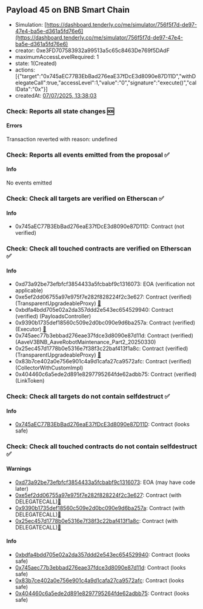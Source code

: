 ## Payload 45 on BNB Smart Chain

- Simulation: [https://dashboard.tenderly.co/me/simulator/756f5f7d-de97-47e4-ba5e-d361a5fd76e6](https://dashboard.tenderly.co/me/simulator/756f5f7d-de97-47e4-ba5e-d361a5fd76e6)
- creator: 0xe3FD707583932a99513a5c65c8463De769f5DAdF
- maximumAccessLevelRequired: 1
- state: 1(Created)
- actions: [{"target":"0x745aEC77B3EbBad276eaE37fDcE3d8090e87D11D","withDelegateCall":true,"accessLevel":1,"value":"0","signature":"execute()","callData":"0x"}]
- createdAt: [07/07/2025, 13:38:03](https://bscscan.com/tx/0x229c5c0ed82e2aff5a9f6a75b820c807d3fa14bcb4a93fa98f549ca4cef10540)

### Check: Reports all state changes :sos:

#### Errors

Transaction reverted with reason: undefined

### Check: Reports all events emitted from the proposal :white_check_mark:

#### Info

No events emitted

### Check: Check all targets are verified on Etherscan :white_check_mark:

#### Info

- 0x745aEC77B3EbBad276eaE37fDcE3d8090e87D11D: Contract (not verified) 

### Check: Check all touched contracts are verified on Etherscan :white_check_mark:

#### Info

- 0xd73a92be73efbfcf3854433a5fcbabf9c1316073: EOA (verification not applicable)
- 0xe5ef2dd06755a97e975f7e282f828224f2c3e627: Contract (verified) (TransparentUpgradeableProxy) [:ghost:](https://github.com/bgd-labs/aave-address-book "GovernanceV3BNB.PAYLOADS_CONTROLLER")
- 0xbdfa4bdd705e02a2da357ddd2e543ec654529940: Contract (verified) (PayloadsController) 
- 0x9390b1735def18560c509e2d0bc090e9d6ba257a: Contract (verified) (Executor) [:ghost:](https://github.com/bgd-labs/aave-address-book "AaveV3BNB.ACL_ADMIN, GovernanceV3BNB.EXECUTOR_LVL_1")
- 0x745aec77b3ebbad276eae37fdce3d8090e87d11d: Contract (verified) (AaveV3BNB_AaveRobotMaintenance_Part2_20250330) 
- 0x25ec457d1778b0e5316e7f38f3c22baf413f1a8c: Contract (verified) (TransparentUpgradeableProxy) [:ghost:](https://github.com/bgd-labs/aave-address-book "AaveV3BNB.COLLECTOR")
- 0x83b7ce402a0e756e901c4a9d1cafa27ca9572afc: Contract (verified) (CollectorWithCustomImpl) 
- 0x404460c6a5ede2d891e8297795264fde62adbb75: Contract (verified) (LinkToken) 

### Check: Check all targets do not contain selfdestruct :white_check_mark:

#### Info

- [0x745aEC77B3EbBad276eaE37fDcE3d8090e87D11D](https://bscscan.com/address/0x745aEC77B3EbBad276eaE37fDcE3d8090e87D11D): Contract (looks safe)

### Check: Check all touched contracts do not contain selfdestruct :white_check_mark:

#### Warnings

- [0xd73a92be73efbfcf3854433a5fcbabf9c1316073](https://bscscan.com/address/0xd73a92be73efbfcf3854433a5fcbabf9c1316073): EOA (may have code later)
- [0xe5ef2dd06755a97e975f7e282f828224f2c3e627](https://bscscan.com/address/0xe5ef2dd06755a97e975f7e282f828224f2c3e627): Contract (with DELEGATECALL)[:ghost:](https://github.com/bgd-labs/aave-address-book "GovernanceV3BNB.PAYLOADS_CONTROLLER")
- [0x9390b1735def18560c509e2d0bc090e9d6ba257a](https://bscscan.com/address/0x9390b1735def18560c509e2d0bc090e9d6ba257a): Contract (with DELEGATECALL)[:ghost:](https://github.com/bgd-labs/aave-address-book "AaveV3BNB.ACL_ADMIN, GovernanceV3BNB.EXECUTOR_LVL_1")
- [0x25ec457d1778b0e5316e7f38f3c22baf413f1a8c](https://bscscan.com/address/0x25ec457d1778b0e5316e7f38f3c22baf413f1a8c): Contract (with DELEGATECALL)[:ghost:](https://github.com/bgd-labs/aave-address-book "AaveV3BNB.COLLECTOR")

#### Info

- [0xbdfa4bdd705e02a2da357ddd2e543ec654529940](https://bscscan.com/address/0xbdfa4bdd705e02a2da357ddd2e543ec654529940): Contract (looks safe)
- [0x745aec77b3ebbad276eae37fdce3d8090e87d11d](https://bscscan.com/address/0x745aec77b3ebbad276eae37fdce3d8090e87d11d): Contract (looks safe)
- [0x83b7ce402a0e756e901c4a9d1cafa27ca9572afc](https://bscscan.com/address/0x83b7ce402a0e756e901c4a9d1cafa27ca9572afc): Contract (looks safe)
- [0x404460c6a5ede2d891e8297795264fde62adbb75](https://bscscan.com/address/0x404460c6a5ede2d891e8297795264fde62adbb75): Contract (looks safe)

